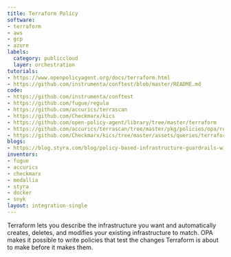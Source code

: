```yaml
---
title: Terraform Policy
software:
- terraform
- aws
- gcp
- azure
labels:
  category: publiccloud
  layer: orchestration
tutorials:
- https://www.openpolicyagent.org/docs/terraform.html
- https://github.com/instrumenta/conftest/blob/master/README.md
code:
- https://github.com/instrumenta/conftest
- https://github.com/fugue/regula
- https://github.com/accurics/terrascan
- https://github.com/Checkmarx/kics
- https://github.com/open-policy-agent/library/tree/master/terraform
- https://github.com/accurics/terrascan/tree/master/pkg/policies/opa/rego
- https://github.com/Checkmarx/kics/tree/master/assets/queries/terraform
blogs:
- https://blog.styra.com/blog/policy-based-infrastructure-guardrails-with-terraform-and-opa
inventors:
- fugue
- accurics
- checkmarx
- medallia
- styra
- docker
- snyk
layout: integration-single
---
```

Terraform lets you describe the infrastructure you want and automatically creates, deletes, and modifies your existing infrastructure to match. OPA makes it possible to write policies that test the changes Terraform is about to make before it makes them.
